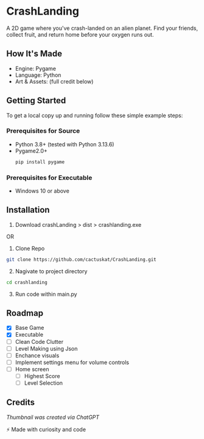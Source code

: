 # CrashLanding
A 2D game where you've crash-landed on an alien planet. Find your friends, collect fruit, and return home before your oxygen runs out.

## How It's Made
* Engine: Pygame
* Language: Python
* Art & Assets: (full credit below)

## Getting Started
To get a local copy up and running follow these simple example steps:
### Prerequisites for Source
* Python 3.8+ (tested with Python 3.13.6)
* Pygame2.0+ 
  ```sh
  pip install pygame
  ```
### Prerequisites for Executable
* Windows 10 or above

## Installation
1. Download crashLanding > dist > crashlanding.exe

OR 

1. Clone Repo
  ```sh
  git clone https://github.com/cactuskat/CrashLanding.git
  ```
2. Nagivate to project directory
  ```sh
  cd crashlanding
  ```
3. Run code within main.py

## Roadmap
- [X] Base Game
- [X] Executable
- [ ] Clean Code Clutter
- [ ] Level Making using Json
- [ ] Enchance visuals
- [ ] Implement settings menu for volume controls
- [ ] Home screen
  - [ ] Highest Score
  - [ ] Level Selection

## Credits
*Thumbnail was created via ChatGPT*

⚡ Made with curiosity and code
